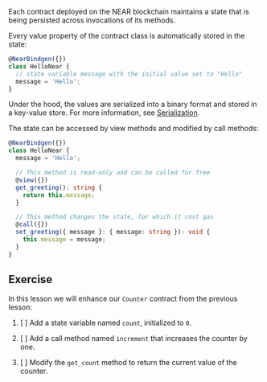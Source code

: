 Each contract deployed on the NEAR blockchain maintains a state that is being persisted across invocations of its methods.

Every value property of the contract class is automatically stored in the state:

```typescript
@NearBindgen({})
class HelloNear {
  // state variable message with the initial value set to "Hello"
  message = 'Hello';
}
```

Under the hood, the values are serialized into a binary format and stored in a key-value store. For more information, see [Serialization](https://docs.near.org/develop/contracts/serialization).

The state can be accessed by view methods and modified by call methods:

```typescript
@NearBindgen({})
class HelloNear {
  message = 'Hello';

  // This method is read-only and can be called for free
  @view({})
  get_greeting(): string {
    return this.message;
  }

  // This method changes the state, for which it cost gas
  @call({})
  set_greeting({ message }: { message: string }): void {
    this.message = message;
  }
}
```

## Exercise

In this lesson we will enhance our `Counter` contract from the previous lesson:

1. [ ] Add a state variable named `count`, initialized to `0`.

2. [ ] Add a call method named `increment` that increases the counter by one.

3. [ ] Modify the `get_count` method to return the current value of the counter.
